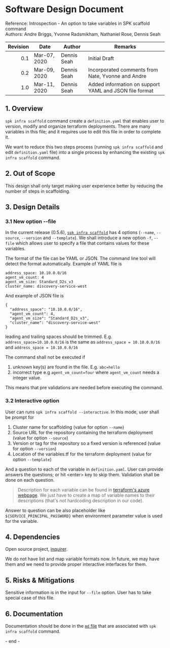 # Software Design Document

Reference: Introspection - An option to take variables in SPK scaffold
command<br> Authors: Andre Briggs, Yvonne Radsmikham, Nathaniel Rose, Dennis
Seah

| Revision | Date         | Author      | Remarks                                                |
| -------: | ------------ | ----------- | ------------------------------------------------------ |
|      0.1 | Mar-07, 2020 | Dennis Seah | Initial Draft                                          |
|      0.2 | Mar-09, 2020 | Dennis Seah | Incorporated comments from Nate, Yvonne and Andre      |
|      1.0 | Mar-11, 2020 | Dennis Seah | Added information on support YAML and JSON file format |

## 1. Overview

`spk infra scaffold` command create a `definition.yaml` that enables user to
version, modify and organize terraform deployments. There are many variables in
this file; and it requires use to edit this file in order to complete it.

We want to reduce this two steps process (running `spk infra scaffold` and edit
`definition.yaml` file) into a single process by enhancing the existing
`spk infra scaffold` command.

## 2. Out of Scope

This design shall only target making user experience better by reducing the
number of steps in scaffolding.

## 3. Design Details

### 3.1 New option --file

In the current release (0.5.6),
[`spk infra scaffold`](https://catalystcode.github.io/spk/commands/index.html#0.5.6@infra_scaffold)
has 4 options (`--name`, `--source`, `--version` and `--template`). We shall
introduce a new option `-f`, `--file` which allows user to specify a file that
contains values for these variables.

The format of the file can be YAML or JSON. The command line tool will detect
the format automatically. Example of YAML file is

```
address_space: 10.10.0.0/16
agent_vm_count: 4
agent_vm_size: Standard_D2s_v3
cluster_name: discovery-service-west
```

And example of JSON file is

```
{
  "address_space": "10.10.0.0/16",
  "agent_vm_count": 4,
  "agent_vm_size": "Standard_D2s_v3",
  "cluster_name": "discovery-service-west"
}
```

leading and trailing spaces should be trimmed. E.g. `address_space=10.10.0.0/16`
is the same as `address_space = 10.10.0.0/16` and `address_space = 10.10.0.0/16`

The command shall not be executed if

1. unknown key(s) are found in the file. E.g. `abc=hello`
2. incorrect type e.g `agent_vm_count=four` where `agent_vm_count` needs a
   integer value.

This means that pre validations are needed before executing the command.

### 3.2 Interactive option

User can runs `spk infra scaffold --interactive`. In this mode, user shall be
prompt for

1. Cluster name for scaffolding (value for option `--name`)
2. Source URL for the repository containing the terraform deployment (value for
   option `--source`)
3. Version or tag for the repository so a fixed version is referenced (value for
   option `--version`)
4. Location of the variables.tf for the terraform deployment (value for option
   `--template`)

And a question to each of the variable in `definition.yaml`. User can provide
answers the questions; or hit \<enter> key to skip them. Validation shall be
done on each question.

> Description for each variable can be found in
> [terraform's azure webpage](https://learn.hashicorp.com/terraform/azure/variables_az).
> We just have to create a map of variable names to their descriptions (that's
> not hardcoding description in our code).

Answer to question can be also placeholder like `${SERVICE_PRINCIPAL_PASSWORD}`
when environment parameter value is used for the variable.

## 4. Dependencies

Open source project, [inquirer](https://www.npmjs.com/package/inquirer).

We do not have list and map variable formats now. In future, we may have them
and we need to provide proper interactive interfaces for them.

## 5. Risks & Mitigations

Sensitive information is in the input for `--file` option. User has to take
special case of this file.

## 6. Documentation

Documentation should be done in the
[`md` file](https://github.com/CatalystCode/spk/blob/master/src/commands/infra/scaffold.md)
that are associated with `spk infra scaffold` command.

\- end -
